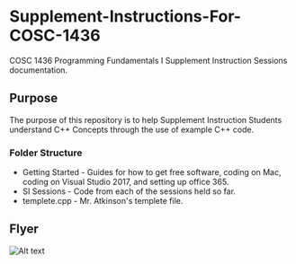 # Supplement-Instructions-For-COSC-1436
COSC 1436 Programming Fundamentals I Supplement Instruction Sessions documentation.

## Purpose
The purpose of this repository is to help Supplement Instruction
Students understand C++ Concepts through the use of example C++
code.

### Folder Structure
* Getting Started - Guides for how to get free software, coding on Mac, coding on Visual Studio 2017, and setting up office 365.
* SI Sessions     - Code from each of the sessions held so far.
* templete.cpp    - Mr. Atkinson's templete file.

## Flyer
![Alt text](SI_Flyer_Fall_2017.jpg)
